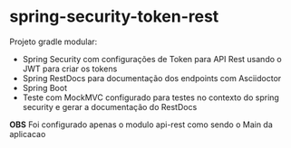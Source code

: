 # spring-security-token-rest


Projeto gradle modular:

* Spring Security com configurações de Token para API Rest usando o
JWT para criar os tokens
* Spring RestDocs para documentação dos endpoints com Asciidoctor
* Spring Boot
* Teste com MockMVC configurado para testes no contexto do spring security
e gerar a documentação do RestDocs


**OBS** Foi configurado apenas o modulo api-rest como sendo o Main da aplicacao
